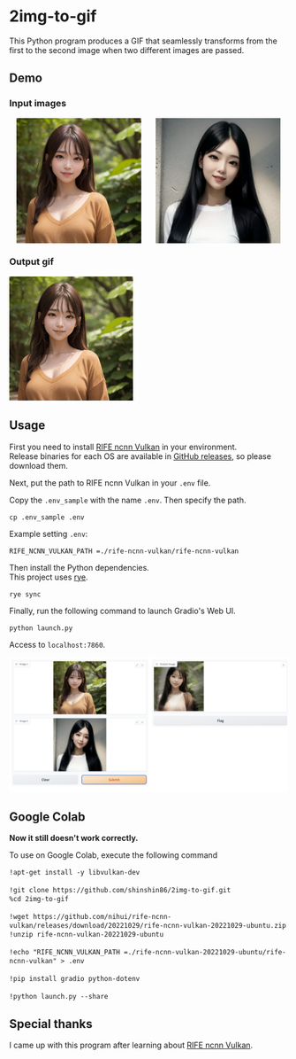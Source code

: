 # 2img-to-gif

This Python program produces a GIF that seamlessly transforms from the first to the second image when two different images are passed.

## Demo

### Input images

<div style="display: flex; justify-content: space-around;">
  <img src="./images/input1.png" alt="input image 1" width="45%" />
  <img src="./images/input2.png" alt="input image 2" width="45%" />
</div>

### Output gif

![output gif](./images/demo.gif)

## Usage

First you need to install [RIFE ncnn Vulkan](https://github.com/nihui/rife-ncnn-vulkan) in your environment.  
Release binaries for each OS are available in [GitHub releases](https://github.com/nihui/rife-ncnn-vulkan/releases), so please download them.

Next, put the path to RIFE ncnn Vulkan in your `.env` file.

Copy the `.env_sample` with the name `.env`.
Then specify the path.

```
cp .env_sample .env
```

Example setting `.env`:

```
RIFE_NCNN_VULKAN_PATH =./rife-ncnn-vulkan/rife-ncnn-vulkan
```

Then install the Python dependencies.  
This project uses [rye](https://github.com/mitsuhiko/rye).

```
rye sync
```

Finally, run the following command to launch Gradio's Web UI.

```
python launch.py
```

Access to `localhost:7860`.

![gradion web ui](./images/gradio_webui_image.png)

## Google Colab

**Now it still doesn't work correctly.**

To use on Google Colab, execute the following command

```
!apt-get install -y libvulkan-dev

!git clone https://github.com/shinshin86/2img-to-gif.git
%cd 2img-to-gif

!wget https://github.com/nihui/rife-ncnn-vulkan/releases/download/20221029/rife-ncnn-vulkan-20221029-ubuntu.zip
!unzip rife-ncnn-vulkan-20221029-ubuntu

!echo "RIFE_NCNN_VULKAN_PATH =./rife-ncnn-vulkan-20221029-ubuntu/rife-ncnn-vulkan" > .env

!pip install gradio python-dotenv

!python launch.py --share
```

## Special thanks

I came up with this program after learning about [RIFE ncnn Vulkan](https://github.com/nihui/rife-ncnn-vulkan).